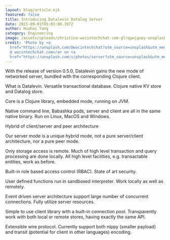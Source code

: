 ```yaml
---
layout: blog/article.njk
featured: false
title: Introducing Datalevin Datalog Server
date: 2021-09-01T05:03:08.397Z
author: Huahai Yang
category: Engineering
image: /assets/uploads/christina-wocintechchat-com-glrqywjguey-unsplash.jpg
credit: 'Photo by <a
  href="https://unsplash.com/@wocintechchat?utm_source=unsplash&utm_medium=referral&utm_content=creditCopyText">Christina
  @ wocintechchat.com</a> on <a
  href="https://unsplash.com/s/photos/server?utm_source=unsplash&utm_medium=referral&utm_content=creditCopyText">Unsplash</a>   '
---
```

With the release of version 0.5.0, Datalevin gains the new mode of networked server, bundled with the corresponding Clojure client.

What is Datalevin. Versatile transactional database. Clojure native KV store and Datalog store.

Core is a Clojure library, embedded mode, running on JVM.

Native command line, Babashka pods, server and client are all in the same native binary. Run on Linux, MacOS and Windows.

Hybrid of client/server and peer architecture

Our server mode is a unique hybrid mode, not a pure server/client architecture, nor a pure peer mode.

Only storage access is remote. Much of high level transaction and query processing are done locally. All high level facilities, e.g. transactable entities, work as before.

Built-in role based access control (RBAC). State of art security.

User defined functions run in sandboxed interpreter. Work locally as well as remotely.

Event driven server architecture support large number of concurrent connections. Fully utilize server resources.

Simple to use client library with a built-in connection pool. Transparently work with both local or remote stores, having exactly the same API.

Extensible wire protocol. Currently support both nippy (smaller payload) and transit (potential for client in other languages) encoding.



